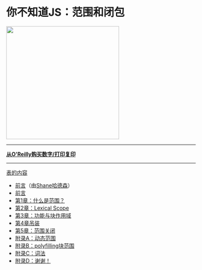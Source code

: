 
# 你不知道JS：范围和闭包

<img src="cover.jpg" width="300">

* * *

**[从O'Reilly购买数字/打印复印](http://shop.oreilly.com/product/0636920026327.do)**

* * *

[表的内容](toc.md)

-   [前言](https://shanehudson.net/2014/06/03/foreword-dont-know-js/)（由[Shane哈德森](https://github.com/shanehudson)）
-   [前言](../preface.md)
-   [第1章：什么是范围？](ch1.md)
-   [第2章：Lexical Scope](ch2.md)
-   [第3章：功能与块作用域](ch3.md)
-   [第4章吊装](ch4.md)
-   [第5章：范围关闭](ch5.md)
-   [附录A：动态范围](apA.md)
-   [附录B：polyfilling块范围](apB.md)
-   [附录C：词法](apC.md)
-   [附录D：谢谢！](apD.md)
